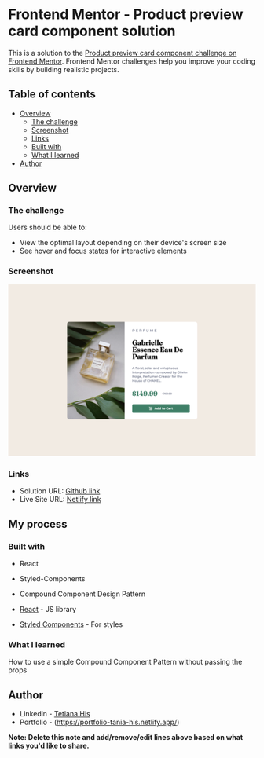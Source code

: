 # Frontend Mentor - Product preview card component solution

This is a solution to the [Product preview card component challenge on Frontend Mentor](https://www.frontendmentor.io/challenges/product-preview-card-component-GO7UmttRfa). Frontend Mentor challenges help you improve your coding skills by building realistic projects. 

## Table of contents

- [Overview](#overview)
  - [The challenge](#the-challenge)
  - [Screenshot](#screenshot)
  - [Links](#links)
  - [Built with](#built-with)
  - [What I learned](#what-i-learned)
- [Author](#author)

## Overview

### The challenge

Users should be able to:

- View the optimal layout depending on their device's screen size
- See hover and focus states for interactive elements

### Screenshot

![](./screenshot.jpg)

### Links

- Solution URL: [Github link](https://github.com/tania0808/product-card-compound-components)
- Live Site URL: [Netlify link](https://card-compound-pattern.netlify.app/)

## My process

### Built with

- React
- Styled-Components
- Compound Component Design Pattern

- [React](https://reactjs.org/) - JS library
- [Styled Components](https://styled-components.com/) - For styles

### What I learned

How to use a simple Compound Component Pattern without passing the props


## Author

- Linkedin - [Tetiana His](https://www.linkedin.com/in/tetiana-his/)
- Portfolio - (https://portfolio-tania-his.netlify.app/)

**Note: Delete this note and add/remove/edit lines above based on what links you'd like to share.**
